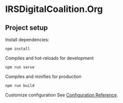 # IRSDigitalCoalition.Org

## Project setup
Install dependencies:
```
npm install
```

Compiles and hot-reloads for development
```
npm run serve
```

Compiles and minifies for production
```
npm run build
```

Customize configuration
See [Configuration Reference](https://cli.vuejs.org/config/).

